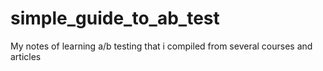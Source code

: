 # simple_guide_to_ab_test
My notes of learning a/b testing that i compiled from several courses and articles
